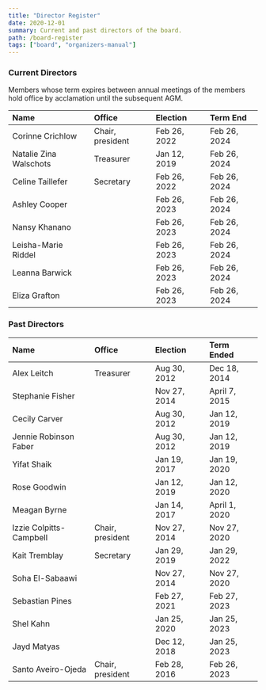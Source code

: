 ```yaml
---
title: "Director Register"
date: 2020-12-01
summary: Current and past directors of the board.
path: /board-register
tags: ["board", "organizers-manual"]
---
```


### Current Directors

Members whose term expires between annual meetings of the members hold office by acclamation until the subsequent AGM.

| Name                   | Office           | Election     | Term End     |
| :--------------------- | :--------------- | :----------- | :----------- |
| Corinne Crichlow       | Chair, president | Feb 26, 2022 | Feb 26, 2024 |
| Natalie Zina Walschots | Treasurer        | Jan 12, 2019 | Feb 26, 2024 |
| Celine Taillefer       | Secretary        | Feb 26, 2022 | Feb 26, 2024 |
| Ashley Cooper      |         | Feb 26, 2023 | Feb 26, 2024 |
| Nansy Khanano      |         | Feb 26, 2023 | Feb 26, 2024 |
| Leisha-Marie Riddel      |         | Feb 26, 2023 | Feb 26, 2024 |
| Leanna Barwick      |         | Feb 26, 2023 | Feb 26, 2024 |
| Eliza Grafton      |         | Feb 26, 2023 | Feb 26, 2024 |

### Past Directors

| Name                    | Office           | Election     | Term Ended    |
| :---------------------- | :--------------- | :----------- | :------------ |
| Alex Leitch             | Treasurer        | Aug 30, 2012 | Dec 18, 2014  |
| Stephanie Fisher        |                  | Nov 27, 2014 | April 7, 2015 |
| Cecily Carver           |                  | Aug 30, 2012 | Jan 12, 2019  |
| Jennie Robinson Faber   |                  | Aug 30, 2012 | Jan 12, 2019  |
| Yifat Shaik             |                  | Jan 19, 2017 | Jan 19, 2020  |
| Rose Goodwin            |                  | Jan 12, 2019 | Jan 12, 2020  |
| Meagan Byrne            |                  | Jan 14, 2017 | April 1, 2020 |
| Izzie Colpitts-Campbell | Chair, president | Nov 27, 2014 | Nov 27, 2020  |
| Kait Tremblay            | Secretary | Jan 29, 2019 | Jan 29, 2022 |
| Soha El-Sabaawi         |                  | Nov 27, 2014 | Nov 27, 2020  |
| Sebastian Pines        |                  | Feb 27, 2021 | Feb 27, 2023 |
| Shel Kahn              |                  | Jan 25, 2020 | Jan 25, 2023 |
| Jayd Matyas            |                  | Dec 12, 2018 | Jan 25, 2023 |
| Santo Aveiro-Ojeda     | Chair, president | Feb 28, 2016 | Feb 26, 2023 |
